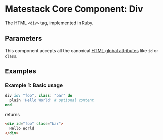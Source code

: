 # Matestack Core Component: Div

The HTML `<div>` tag, implemented in Ruby.

## Parameters
This component accepts all the canonical [HTML global attributes](https://www.w3schools.com/tags/ref_standardattributes.asp) like `id` or `class`.

## Examples

### Example 1: Basic usage

```ruby
div id: "foo", class: "bar" do
  plain 'Hello World' # optional content
end
```

returns

```html
<div id="foo" class="bar">
  Hello World
</div>
```
